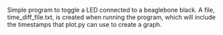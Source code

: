 Simple program to toggle a LED connected to a beaglebone black. A file, time_diff_file.txt, is created when running the program, which will include the timestamps that plot.py can use to create a graph.
